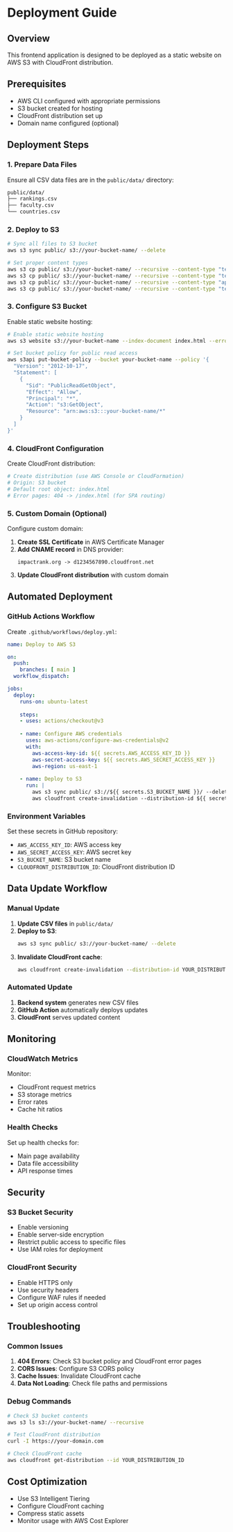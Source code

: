 # Deployment Guide

## Overview

This frontend application is designed to be deployed as a static website on AWS S3 with CloudFront distribution.

## Prerequisites

- AWS CLI configured with appropriate permissions
- S3 bucket created for hosting
- CloudFront distribution set up
- Domain name configured (optional)

## Deployment Steps

### 1. Prepare Data Files

Ensure all CSV data files are in the `public/data/` directory:

```bash
public/data/
├── rankings.csv
├── faculty.csv
└── countries.csv
```

### 2. Deploy to S3

```bash
# Sync all files to S3 bucket
aws s3 sync public/ s3://your-bucket-name/ --delete

# Set proper content types
aws s3 cp public/ s3://your-bucket-name/ --recursive --content-type "text/html" --exclude "*" --include "*.html"
aws s3 cp public/ s3://your-bucket-name/ --recursive --content-type "text/css" --exclude "*" --include "*.css"
aws s3 cp public/ s3://your-bucket-name/ --recursive --content-type "application/javascript" --exclude "*" --include "*.js"
aws s3 cp public/ s3://your-bucket-name/ --recursive --content-type "text/csv" --exclude "*" --include "*.csv"
```

### 3. Configure S3 Bucket

Enable static website hosting:

```bash
# Enable static website hosting
aws s3 website s3://your-bucket-name --index-document index.html --error-document index.html

# Set bucket policy for public read access
aws s3api put-bucket-policy --bucket your-bucket-name --policy '{
  "Version": "2012-10-17",
  "Statement": [
    {
      "Sid": "PublicReadGetObject",
      "Effect": "Allow",
      "Principal": "*",
      "Action": "s3:GetObject",
      "Resource": "arn:aws:s3:::your-bucket-name/*"
    }
  ]
}'
```

### 4. CloudFront Configuration

Create CloudFront distribution:

```bash
# Create distribution (use AWS Console or CloudFormation)
# Origin: S3 bucket
# Default root object: index.html
# Error pages: 404 -> /index.html (for SPA routing)
```

### 5. Custom Domain (Optional)

Configure custom domain:

1. **Create SSL Certificate** in AWS Certificate Manager
2. **Add CNAME record** in DNS provider:
   ```
   impactrank.org -> d1234567890.cloudfront.net
   ```
3. **Update CloudFront distribution** with custom domain

## Automated Deployment

### GitHub Actions Workflow

Create `.github/workflows/deploy.yml`:

```yaml
name: Deploy to AWS S3

on:
  push:
    branches: [ main ]
  workflow_dispatch:

jobs:
  deploy:
    runs-on: ubuntu-latest
    
    steps:
    - uses: actions/checkout@v3
    
    - name: Configure AWS credentials
      uses: aws-actions/configure-aws-credentials@v2
      with:
        aws-access-key-id: ${{ secrets.AWS_ACCESS_KEY_ID }}
        aws-secret-access-key: ${{ secrets.AWS_SECRET_ACCESS_KEY }}
        aws-region: us-east-1
    
    - name: Deploy to S3
      run: |
        aws s3 sync public/ s3://${{ secrets.S3_BUCKET_NAME }}/ --delete
        aws cloudfront create-invalidation --distribution-id ${{ secrets.CLOUDFRONT_DISTRIBUTION_ID }} --paths "/*"
```

### Environment Variables

Set these secrets in GitHub repository:

- `AWS_ACCESS_KEY_ID`: AWS access key
- `AWS_SECRET_ACCESS_KEY`: AWS secret key
- `S3_BUCKET_NAME`: S3 bucket name
- `CLOUDFRONT_DISTRIBUTION_ID`: CloudFront distribution ID

## Data Update Workflow

### Manual Update

1. **Update CSV files** in `public/data/`
2. **Deploy to S3**:
   ```bash
   aws s3 sync public/ s3://your-bucket-name/ --delete
   ```
3. **Invalidate CloudFront cache**:
   ```bash
   aws cloudfront create-invalidation --distribution-id YOUR_DISTRIBUTION_ID --paths "/*"
   ```

### Automated Update

1. **Backend system** generates new CSV files
2. **GitHub Action** automatically deploys updates
3. **CloudFront** serves updated content

## Monitoring

### CloudWatch Metrics

Monitor:
- CloudFront request metrics
- S3 storage metrics
- Error rates
- Cache hit ratios

### Health Checks

Set up health checks for:
- Main page availability
- Data file accessibility
- API response times

## Security

### S3 Bucket Security

- Enable versioning
- Enable server-side encryption
- Restrict public access to specific files
- Use IAM roles for deployment

### CloudFront Security

- Enable HTTPS only
- Use security headers
- Configure WAF rules if needed
- Set up origin access control

## Troubleshooting

### Common Issues

1. **404 Errors**: Check S3 bucket policy and CloudFront error pages
2. **CORS Issues**: Configure S3 CORS policy
3. **Cache Issues**: Invalidate CloudFront cache
4. **Data Not Loading**: Check file paths and permissions

### Debug Commands

```bash
# Check S3 bucket contents
aws s3 ls s3://your-bucket-name/ --recursive

# Test CloudFront distribution
curl -I https://your-domain.com

# Check CloudFront cache
aws cloudfront get-distribution --id YOUR_DISTRIBUTION_ID
```

## Cost Optimization

- Use S3 Intelligent Tiering
- Configure CloudFront caching
- Compress static assets
- Monitor usage with AWS Cost Explorer
